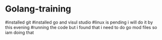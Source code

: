 # Golang-training
#installed git
#installed go and visul studio
#linux is pending i will do it by this evening 
#running the code but i found that i need to do go mod files so iam doing that 

